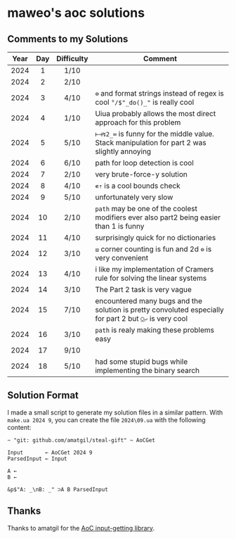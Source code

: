 # maweo's aoc solutions

## Comments to my Solutions

| Year | Day | Difficulty | Comment                                                                                                 |
| :--: | :-: | :--------: | ------------------------------------------------------------------------------------------------------- |
| 2024 |  1  |    1/10    |                                                                                                         |
| 2024 |  2  |    2/10    |                                                                                                         |
| 2024 |  3  |    4/10    | `⊜` and format strings instead of regex is cool `°/$"_do()_"` is really cool                            |
| 2024 |  4  |    1/10    | Uiua probably allows the most direct approach for this problem                                          |
| 2024 |  5  |    5/10    | `⊢⊣↯2_∞` is funny for the middle value. Stack manipulation for part 2 was slightly annoying             |
| 2024 |  6  |    6/10    | path for loop detection is cool                                                                         |
| 2024 |  7  |    2/10    | very brute-force-y solution                                                                             |
| 2024 |  8  |    4/10    | `∊⇡` is a cool bounds check                                                                             |
| 2024 |  9  |    5/10    | unfortunately very slow                                                                                 |
| 2024 | 10  |    2/10    | `path` may be one of the coolest modifiers ever also part2 being easier than 1 is funny                 |
| 2024 | 11  |    4/10    | surprisingly quick for no dictionaries                                                                  |
| 2024 | 12  |    3/10    | `⧈` corner counting is fun and 2d `⊜` is very convenient                                                |
| 2024 | 13  |    4/10    | i like my implementation of Cramers rule for solving the linear systems                                 |
| 2024 | 14  |    3/10    | The Part 2 task is very vague                                                                           |
| 2024 | 15  |    7/10    | encountered many bugs and the solution is pretty convoluted especially for part 2 but `⍜⨬` is very cool |
| 2024 | 16  |    3/10    | `path` is realy making these problems easy                                                              |
| 2024 | 17  |    9/10    |                                                                                                         |
| 2024 | 18  |    5/10    | had some stupid bugs while implementing the binary search                                               |

## Solution Format

I made a small script to generate my solution files in a similar pattern. With `make.ua 2024 9`, you can create the file `2024\09.ua` with the following content:

```uiua
~ "git: github.com/amatgil/steal-gift" ~ AoCGet

Input       ← AoCGet 2024 9
ParsedInput ← Input

A ←
B ←

&p$"A: _\nB: _" ⊃A B ParsedInput
```

## Thanks

Thanks to amatgil for the [AoC input-getting library](https://github.com/amatgil/steal-gift).
